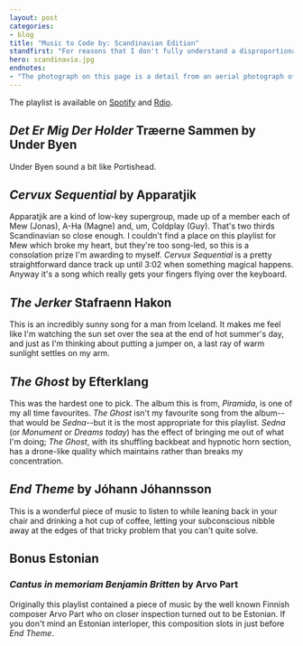 ```yaml
---
layout: post
categories:
- blog
title: "Music to Code by: Scandinavian Edition"
standfirst: "For reasons that I don't fully understand a disproportionate amount of my favourite music is Scandinavian. My favourite band, the surprisingly underrated Mew, are Danish, and one of my biggest regrets in life is not going to see A-Ha's farewell tour in 2011. Anyway, this is my Scandinavian playlist for coding."
hero: scandinavia.jpg
endnotes:
- "The photograph on this page is a detail from an aerial photograph of the Scandinavian peninusla (sourced from <a href='http://upload.wikimedia.org/wikipedia/commons/f/f1/Scandinavia_M2002074_lrg.jpg'>Wikimedia Commons</a>)"
---
```


The playlist is available on [Spotify](http://open.spotify.com/user/tomjeatt/playlist/4JGdNBBsONWIUFFS1rev22) and [Rdio](http://rd.io/x/QX_ZvTMkrAs/).

## *Det Er Mig Der Holder* Træerne Sammen by Under Byen

Under Byen sound a bit like Portishead. 

## *Cervux Sequential* by Apparatjik

Apparatjik are a kind of low-key supergroup, made up of a member each of Mew (Jonas), A-Ha (Magne) and, um, Coldplay (Guy). That's two thirds Scandinavian so close enough. I couldn't find a place on this playlist for Mew which broke my heart, but they're too song-led, so this is a consolation prize I'm awarding to myself. *Cervux Sequential* is a pretty straightforward dance track up until 3:02 when something magical happens. Anyway it's a song which really gets your fingers flying over the keyboard.

## *The Jerker* Stafraenn Hakon

This is an incredibly sunny song for a man from Iceland. It makes me feel like I'm watching the sun set over the sea at the end of hot summer's day, and just as I'm thinking about putting a jumper on, a last ray of warm sunlight settles on my arm. 

## *The Ghost* by Efterklang

This was the hardest one to pick. The album this is from, *Piramida*, is one of my all time favourites. *The Ghost* isn't my favourite song from the album--that would be *Sedna*--but it is the most appropriate for this playlist. *Sedna* (or *Monument* or *Dreams today*) has the effect of bringing me out of what I'm doing; *The Ghost*, with its shuffling backbeat and hypnotic horn section, has a drone-like quality which maintains rather than breaks my concentration.

## *End Theme* by Jóhann Jóhannsson

This is a wonderful piece of music to listen to while leaning back in your chair and drinking a hot cup of coffee, letting your subconscious nibble away at the edges of that tricky problem that you can't quite solve.   

## Bonus Estonian

### *Cantus in memoriam Benjamin Britten* by Arvo Part

Originally this playlist contained a piece of music by the well known Finnish composer Arvo Part who on closer inspection turned out to be Estonian. If you don't mind an Estonian interloper, this composition slots in just before *End Theme*. 